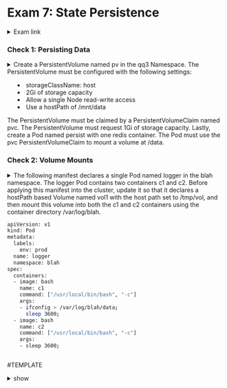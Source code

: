 # Exam 7: State Persistence #
<details><summary>Exam link</summary>
https://cloudacademy.com/lab/ckad-practice-exam-state-persistence/connecting-practice-exam-kubernetes-cluster/?context_id=3086&context_resource=lp
</p></details>

### Check 1: Persisting Data ###
<details><summary>
Create a PersistentVolume named pv in the qq3 Namespace. The PersistentVolume must be configured with the following settings:
<ul><li>storageClassName: host</li>
<li>2Gi of storage capacity</li>
<li>Allow a single Node read-write access</li>
<li>Use a hostPath of /mnt/data</li></ul>
The PersistentVolume must be claimed by a PersistentVolumeClaim named pvc. The PersistentVolume must request 1Gi of storage capacity.
Lastly, create a Pod named persist with one redis container. The Pod must use the pvc PersistentVolumeClaim to mount a volume at /data.
</summary>
<p>
  
```bash

```

</p>
</details>

### Check 2: Volume Mounts ###
<details><summary>
The following manifest declares a single Pod named logger in the blah namespace. The logger Pod contains two containers c1 and c2. Before applying this manifest into the cluster, update it so that it declares a hostPath based Volume named vol1 with the host path set to /tmp/vol, and then mount this volume into both the c1 and c2 containers using the container directory /var/log/blah.

```bash
apiVersion: v1
kind: Pod
metadata:
  labels:
    env: prod
  name: logger
  namespace: blah
spec:
  containers:
  - image: bash
    name: c1
    command: ["/usr/local/bin/bash", "-c"]
    args:
    - ifconfig > /var/log/blah/data;
      sleep 3600;
  - image: bash
    name: c2
    command: ["/usr/local/bin/bash", "-c"]
    args:
    - sleep 3600;
```

</summary>
<p>
  
```bash

```

</p>
</details>


#TEMPLATE
<details><summary>show</summary>
<p>
  
```bash

```
</p>
</details>
